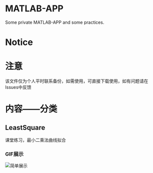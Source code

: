 # MATLAB-APP
Some private MATLAB-APP and some practices.

# Notice

# 注意
该文件仅为个人平时联系备份，如需使用，可直接下载使用，如有问题请在Issues中反馈

# 内容——分类
## LeastSquare
课堂练习，最小二乘法曲线拟合

### GIF展示
![简单展示]()

